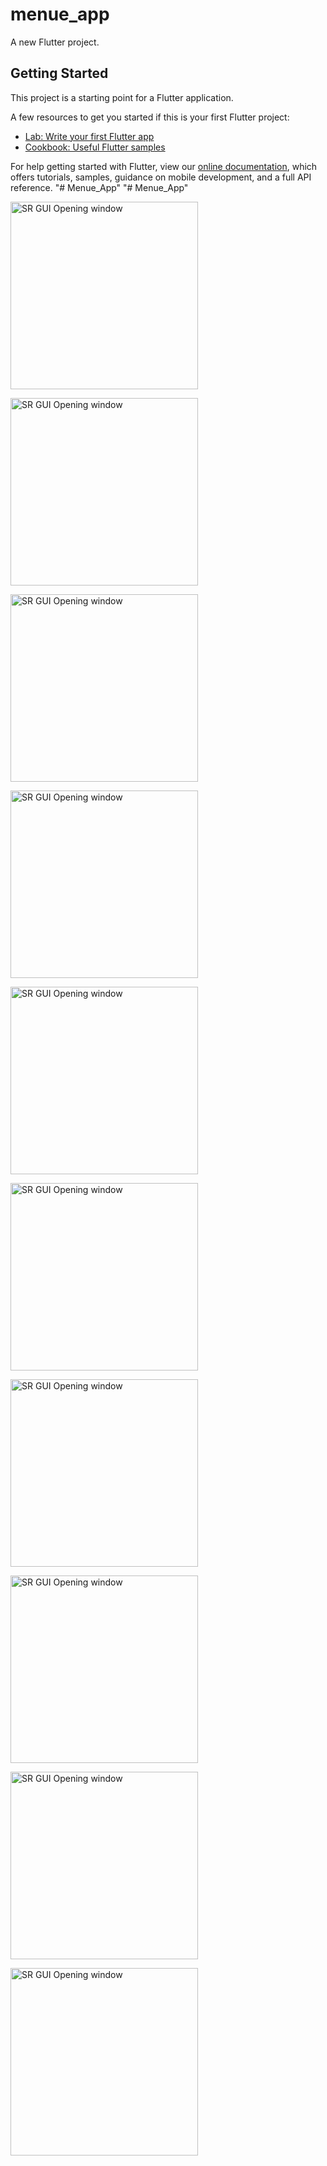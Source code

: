 # menue_app

A new Flutter project.

## Getting Started

This project is a starting point for a Flutter application.

A few resources to get you started if this is your first Flutter project:

- [Lab: Write your first Flutter app](https://flutter.dev/docs/get-started/codelab)
- [Cookbook: Useful Flutter samples](https://flutter.dev/docs/cookbook)

For help getting started with Flutter, view our
[online documentation](https://flutter.dev/docs), which offers tutorials,
samples, guidance on mobile development, and a full API reference.
"# Menue_App" 
"# Menue_App" 
<p align="left">
  <img src="assets/screen_4.jpg" alt="SR GUI Opening window"
       width="300">
</p>
<p align="left">
  <img src="assets/screen_2.jpg" alt="SR GUI Opening window"
       width="300">
</p>
<p align="left">
  <img src="assets/screen_3.jpg" alt="SR GUI Opening window"
       width="300">
</p>
<p align="left">
  <img src="assets/screen_9.jpg" alt="SR GUI Opening window"
       width="300">
</p>
<p align="left">
  <img src="assets/screen_5.jpg" alt="SR GUI Opening window"
       width="300">
</p>
<p align="left">
  <img src="assets/screen_5.png" alt="SR GUI Opening window"
       width="300">
</p>
<p align="left">
  <img src="assets/screen_6.jpg" alt="SR GUI Opening window"
       width="300">
</p>
<p align="left">
  <img src="assets/screen_7.jpg" alt="SR GUI Opening window"
       width="300">
</p>
<p align="left">
  <img src="assets/screen_8.jpg" alt="SR GUI Opening window"
       width="300">
</p>
<p align="left">
  <img src="assets/screen_1.jpg" alt="SR GUI Opening window"
       width="300">
</p>